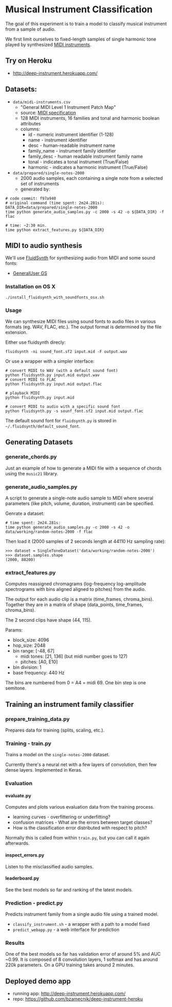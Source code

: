 # Musical Instrument Classification

The goal of this experiment is to train a model to classify musical instrument from a sample of audio.

We first limit ourselves to fixed-length samples of single harmonic tone played by synthesized [MIDI instruments](https://www.midi.org/specifications/item/gm-level-1-sound-set).

## Try on Heroku

- http://deep-instrument.herokuapp.com/

## Datasets:

- `data/midi-instruments.csv`
  - "General MIDI Level 1 Instrument Patch Map"
  - source: [MIDI specification](https://www.midi.org/specifications/item/gm-level-1-sound-set)
  - 128 MIDI instruments, 16 families and tonal and harmonic boolean attributes
  - columns:
    - id - numeric instrument identifier (1-128)
    - name - instrument identifier
    - desc - human-readable instrument name
    - family_name - instrument family identifier
    - family_desc - human readable instrument family name
    - tonal - indicates a tonal instrument (True/False)
    - harmonic - indicates a harmonic instrument (True/False)
- `data/prepared/single-notes-2000`
  - 2000 audio samples, each containing a single note from a selected set of
    instruments
  - generated by:

```
# code commit: f97a940
# original command (time spent: 2m24.281s):
DATA_DIR=data/prepared/single-notes-2000
time python generate_audio_samples.py -c 2000 -s 42 -o ${DATA_DIR} -f flac

# time: ~2:30 min.
time python extract_features.py ${DATA_DIR}
```

## MIDI to audio synthesis

We'll use [FluidSynth](http://www.fluidsynth.org) for synthesizing audio from MIDI and some sound fonts:

- [GeneralUser GS](http://www.schristiancollins.com/generaluser.php)

### Installation on OS X

`./install_fluidsynth_with_soundfonts_osx.sh`

### Usage

We can synthesize MIDI files using sound fonts to audio files in various formats (eg. WAV, FLAC, etc.). The output format is determined by the file extension.

Either use fluidsynth direcly:

```
fluidsynth -ni sound_font.sf2 input.mid -F output.wav
```

Or use a wrapper with a simpler interface:

```
# convert MIDI to WAV (with a default sound font)
python fluidsynth.py input.mid output.wav
# convert MIDI to FLAC
python fluidsynth.py input.mid output.flac

# playback MIDI
python fluidsynth.py input.mid

# convert MIDI to audio with a specific sound font
python fluidsynth.py -s sounf_font.sf2 input.mid output.flac
```

The default sound font for `fluidsynth.py` is stored in `~/.fluidsynth/default_sound_font`.

## Generating Datasets

### generate_chords.py

Just an example of how to generate a MIDI file with a sequence of chords using the `music21` library.

### generate_audio_samples.py

A script to generate a single-note audio sample to MIDI where several parameters (like pitch, volume, duration, instrument) can be specified.

Genrate a dataset:

```
# time spent: 2m24.281s:
time python generate_audio_samples.py -c 2000 -s 42 -o data/working/random-notes-2000 -f flac
```

Then load it (2000 samples of 2 seconds length at 44110 Hz sampling rate):

```
>>> dataset = SingleToneDataset('data/working/random-notes-2000')
>>> dataset.samples.shape
(2000, 88200)
```

### extract_features.py

Computes reassigned chromagrams (log-frequency log-amplitude spectrograms with bins aligned aligned to pitches) from the audio.

The output for each audio clip is a matrix (time_frames, chroma_bins). Together they are in a matrix of shape (data_points, time_frames, chroma_bins).

The 2 second clips have shape (44, 115).

Params:
- block_size: 4096
- hop_size: 2048
- bin range: [-48, 67]
  - midi tones: [21, 136] (but midi number goes to 127)
  - pitches: [A0, E10]
- bin division: 1
- base frequency: 440 Hz

The bins are numbered from 0 = A4 = midi 69. One bin step is one semitone.

## Training an instrument family classifier

### prepare_training_data.py

Prepares data for training (splits, scaling, etc.).

### Training - train.py

Trains a model on the `single-notes-2000` dataset.

Currently there's a neural net with a few layers of convolution, then few dense layers. Implemented in Keras.

### Evaluation

#### evaluate.py

Computes and plots various evaluation data from the training process.

- learning curves - overfittering or underfitting?
- confusion matrices - What are the errors between target classes?
- How is the classification error distributed with respect to pitch?

Normally this is called from within `train.py`, but you can call it again afterwards.

#### inspect_errors.py

Listen to the misclassified audio samples.

#### leaderboard.py

See the best models so far and ranking of the latest models.

### Prediction - predict.py

Predicts instrument family from a single audio file using a trained model.

- `classify_instrument.sh` - a wrapper with a path to a model fixed
- `predict_webapp.py` - a web interface for prediction

### Results

One of the best models so far has validation error of around 5% and AUC ~0.99. It is composed of 8 convolution layers, 1 softmax and has around 220k parameters. On a GPU training takes around 2 minutes.

## Deployed demo app

- running app: http://deep-instrument.herokuapp.com/
- repo: https://github.com/bzamecnik/deep-instrument-heroku

